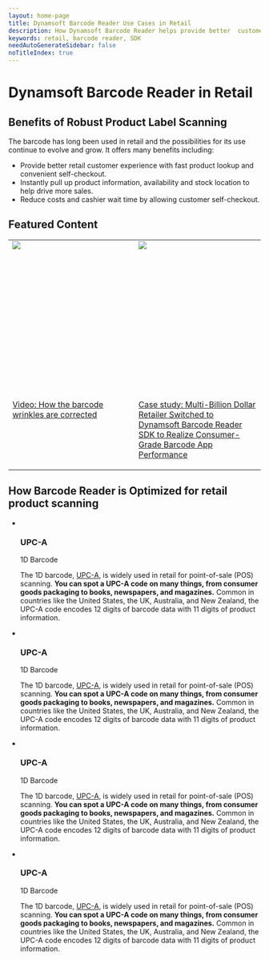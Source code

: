 ```yaml
---
layout: home-page
title: Dynamsoft Barcode Reader Use Cases in Retail
description: How Dynamsoft Barcode Reader helps provide better  customer experience, reduce costs, and drive more sales in retail
keywords: retail, barcode reader, SDK
needAutoGenerateSidebar: false
noTitleIndex: true
---
```


# Dynamsoft Barcode Reader in Retail

## Benefits of Robust Product Label Scanning

The barcode has long been used in retail and the possibilities for its use continue to evolve and grow. It offers many benefits including:

- Provide better retail customer experience with fast product lookup and convenient self-checkout.
- Instantly pull up product information, availability and stock location to help drive more sales.
- Reduce costs and cashier wait time by allowing customer self-checkout.



## Featured Content

<table class="card-table">
  <tr>
    <td width="50%" style="vertical-align: top">
      <div class="card-item">
        <div class="imgBox" style="height: 300px;"><img src="http://img.youtube.com/vi/fraXfsNqr24/0.jpg"></div>
        <div class="card-content">
          <p><a href="http://www.youtube.com/watch?v=fraXfsNqr24">Video: How the barcode wrinkles are corrected</a></p>
        </div>
      </div>
    </td>
    <td width="50%" style="vertical-align: top">
      <div class="card-item">
        <div class="imgBox" style="height: 300px;"><img src="https://www.dynamsoft.com/assets/images/img-banner/caseStudyImage/oceania-leading-retailer-case-study-banner.png"></div>
        <div class="card-content">
          <p><a href="https://www.dynamsoft.com/Company/oceania-leading-retailer-case-study.aspx">Case study: Multi-Billion Dollar Retailer Switched to Dynamsoft Barcode Reader SDK to Realize Consumer-Grade Barcode App Performance</a></p>
        </div>
      </div>
    </td>

  </tr>
</table>

## How Barcode Reader is Optimized for retail product scanning
<ul>
    <li style="vertical-align: top">
      <div class="card-item">
        <div class="imgBox"><img /></div>
        <div class="card-content">
          <h3>UPC-A </h3>
          <span>1D Barcode</span>
          <p>The 1D barcode, <a href="https://www.dynamsoft.com/Barcode-Types/UPC-A.aspx">UPC-A</a>, is widely used in retail for point-of-sale (POS) scanning. <strong>You can spot a UPC-A code on many things, from consumer goods packaging to books, newspapers, and magazines.</strong> Common in countries like the United States, the UK, Australia, and New Zealand, the UPC-A code encodes 12 digits of barcode data with 11 digits of product information. </p>
        </div>
      </div>
    </li>
    <li style="vertical-align: top">
      <div class="card-item">
        <div class="imgBox"><img /></div>
        <div class="card-content">
          <h3>UPC-A </h3>
          <span>1D Barcode</span>
          <p>The 1D barcode, <a href="https://www.dynamsoft.com/Barcode-Types/UPC-A.aspx">UPC-A</a>, is widely used in retail for point-of-sale (POS) scanning. <strong>You can spot a UPC-A code on many things, from consumer goods packaging to books, newspapers, and magazines.</strong> Common in countries like the United States, the UK, Australia, and New Zealand, the UPC-A code encodes 12 digits of barcode data with 11 digits of product information. </p>
        </div>
      </div>
    </li>
    <li style="vertical-align: top">
      <div class="card-item">
        <div class="imgBox"><img /></div>
        <div class="card-content">
          <h3>UPC-A </h3>
          <span>1D Barcode</span>
          <p>The 1D barcode, <a href="https://www.dynamsoft.com/Barcode-Types/UPC-A.aspx">UPC-A</a>, is widely used in retail for point-of-sale (POS) scanning. <strong>You can spot a UPC-A code on many things, from consumer goods packaging to books, newspapers, and magazines.</strong> Common in countries like the United States, the UK, Australia, and New Zealand, the UPC-A code encodes 12 digits of barcode data with 11 digits of product information. </p>
        </div>
      </div>
    </li>    
    <li style="vertical-align: top">
      <div class="card-item">
        <div class="imgBox"><img /></div>
        <div class="card-content">
          <h3>UPC-A </h3>
          <span>1D Barcode</span>
          <p>The 1D barcode, <a href="https://www.dynamsoft.com/Barcode-Types/UPC-A.aspx">UPC-A</a>, is widely used in retail for point-of-sale (POS) scanning. <strong>You can spot a UPC-A code on many things, from consumer goods packaging to books, newspapers, and magazines.</strong> Common in countries like the United States, the UK, Australia, and New Zealand, the UPC-A code encodes 12 digits of barcode data with 11 digits of product information. </p>
        </div>
      </div>
    </li>
</ul>
